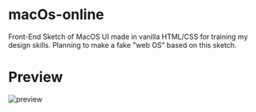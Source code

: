 # macOs-online

Front-End Sketch of MacOS UI made in vanilla HTML/CSS for training my design skills.
Planning to make a fake "web OS" based on this sketch. 

# Preview

![preview](./show.png)


